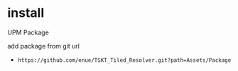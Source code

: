 # install

UPM Package

add package from git url

+ `https://github.com/enue/TSKT_Tiled_Resolver.git?path=Assets/Package`

